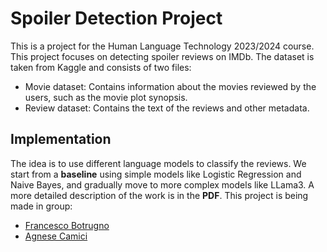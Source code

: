# Spoiler Detection Project
This is a project for the Human Language Technology 2023/2024 course. This project focuses on detecting spoiler reviews on IMDb. The dataset is taken from Kaggle and consists of two files:

* Movie dataset: Contains information about the movies reviewed by the users, such as the movie plot synopsis.
* Review dataset: Contains the text of the reviews and other metadata.
## Implementation
The idea is to use different language models to classify the reviews. We start from a **baseline** using simple models like Logistic Regression and Naive Bayes, and gradually move to more complex models like LLama3. A more detailed description of the work is in the **PDF**.
This project is being made in group:
* [Francesco Botrugno](https://github.com/FranBot97)
* [Agnese Camici](https://github.com/agnesecam)
